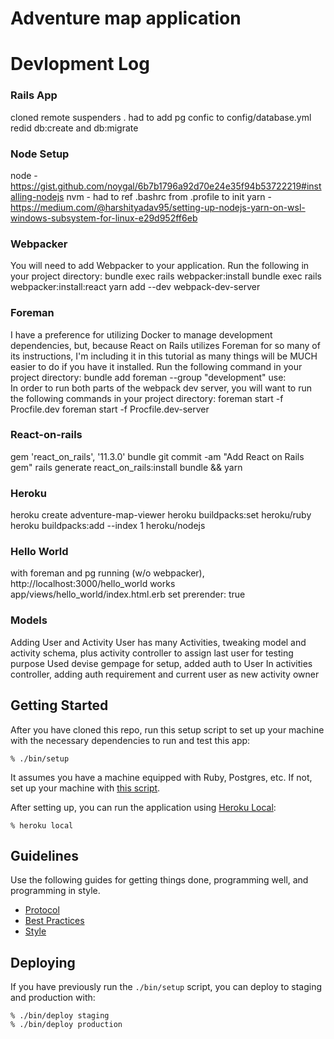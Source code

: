 # Adventure map application
# Devlopment Log
### Rails App
cloned remote
suspenders .
had to add pg confic to config/database.yml
redid db:create and db:migrate
### Node Setup
node - https://gist.github.com/noygal/6b7b1796a92d70e24e35f94b53722219#installing-nodejs
nvm - had to ref .bashrc from .profile to init
yarn - https://medium.com/@harshityadav95/setting-up-nodejs-yarn-on-wsl-windows-subsystem-for-linux-e29d952ff6eb
### Webpacker
You will need to add Webpacker to your application. Run the following in your project directory:
bundle exec rails webpacker:install
bundle exec rails webpacker:install:react
yarn add --dev webpack-dev-server
### Foreman
I have a preference for utilizing Docker to manage development dependencies, but, because React on Rails utilizes Foreman for so many of its instructions, I'm including it in this tutorial as many things will be MUCH easier to do if you have it installed.
Run the following command in your project directory:
bundle add foreman --group "development"
use:  
In order to run both parts of the webpack dev server, you will want to run the following commands in your project directory:
foreman start -f Procfile.dev
foreman start -f Procfile.dev-server
### React-on-rails
gem 'react_on_rails', '11.3.0'
bundle
git commit -am "Add React on Rails gem"
rails generate react_on_rails:install
bundle && yarn
### Heroku 
heroku create adventure-map-viewer
heroku buildpacks:set heroku/ruby
heroku buildpacks:add --index 1 heroku/nodejs
### Hello World
with foreman and pg running (w/o webpacker), http://localhost:3000/hello_world works
app/views/hello_world/index.html.erb set prerender: true
### Models
Adding User and Activity
User has many Activities, tweaking model and activity schema, plus activity controller to assign last user for testing purpose 
Used devise gempage for setup, added auth to User
In activities controller, adding auth requirement and current user as new activity owner



## Getting Started

After you have cloned this repo, run this setup script to set up your machine
with the necessary dependencies to run and test this app:

    % ./bin/setup

It assumes you have a machine equipped with Ruby, Postgres, etc. If not, set up
your machine with [this script].

[this script]: https://github.com/thoughtbot/laptop

After setting up, you can run the application using [Heroku Local]:

    % heroku local

[Heroku Local]: https://devcenter.heroku.com/articles/heroku-local

## Guidelines

Use the following guides for getting things done, programming well, and
programming in style.

* [Protocol](http://github.com/thoughtbot/guides/blob/master/protocol)
* [Best Practices](http://github.com/thoughtbot/guides/blob/master/best-practices)
* [Style](http://github.com/thoughtbot/guides/blob/master/style)

## Deploying

If you have previously run the `./bin/setup` script,
you can deploy to staging and production with:

    % ./bin/deploy staging
    % ./bin/deploy production
